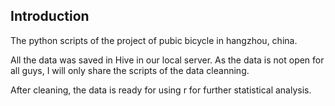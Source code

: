 ## Introduction

The python scripts of the project of pubic bicycle in hangzhou, china.

All the data was saved in Hive in our local server. As the data is not open for all guys, I will only share the scripts of the data cleanning.

After cleaning, the data is ready for using r for further statistical analysis.
